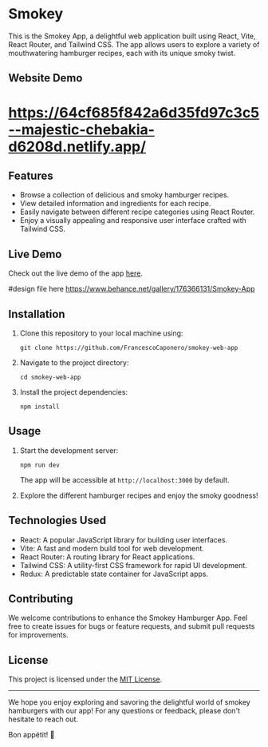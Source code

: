 # Smokey

This is the Smokey  App, a delightful web application built using React, Vite, React Router, and Tailwind CSS. The app allows users to explore a variety of mouthwatering hamburger recipes, each with its unique smoky twist.

## Website Demo
# https://64cf685f842a6d35fd97c3c5--majestic-chebakia-d6208d.netlify.app/

## Features

- Browse a collection of delicious and smoky hamburger recipes.
- View detailed information and ingredients for each recipe.
- Easily navigate between different recipe categories using React Router.
- Enjoy a visually appealing and responsive user interface crafted with Tailwind CSS.

## Live Demo

Check out the live demo of the app [here](https://example.com).

#design file here
https://www.behance.net/gallery/176366131/Smokey-App

## Installation

1. Clone this repository to your local machine using:

   ```
   git clone https://github.com/FrancescoCaponero/smokey-web-app
   ```

2. Navigate to the project directory:

   ```
   cd smokey-web-app
   ```

3. Install the project dependencies:

   ```
   npm install
   ```

## Usage

1. Start the development server:

   ```
   npm run dev
   ```

   The app will be accessible at `http://localhost:3000` by default.

2. Explore the different hamburger recipes and enjoy the smoky goodness!

## Technologies Used

- React: A popular JavaScript library for building user interfaces.
- Vite: A fast and modern build tool for web development.
- React Router: A routing library for React applications.
- Tailwind CSS: A utility-first CSS framework for rapid UI development.
- Redux: A predictable state container for JavaScript apps.


## Contributing

We welcome contributions to enhance the Smokey Hamburger App. Feel free to create issues for bugs or feature requests, and submit pull requests for improvements.

## License

This project is licensed under the [MIT License](LICENSE).

---

We hope you enjoy exploring and savoring the delightful world of smokey hamburgers with our app! For any questions or feedback, please don't hesitate to reach out.

Bon appétit! 🍔
